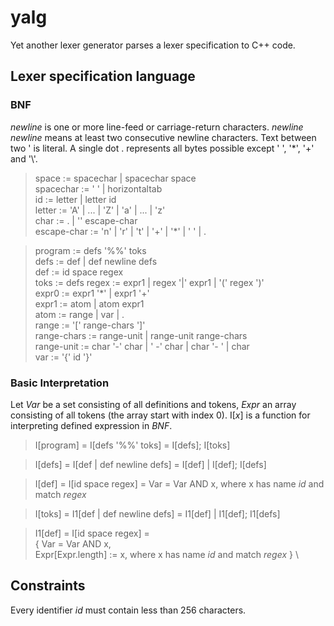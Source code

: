 # yalg

Yet another lexer generator parses a lexer specification to C++ code.

## Lexer specification language

### BNF

*newline* is one or more line-feed or carriage-return characters. *newline*
*newline* means at least two consecutive newline characters. Text between two '
is literal. A single dot . represents all bytes possible except ' ', '*',
'+' and '\\'.

> space := spacechar | spacechar space\
> spacechar := ' ' | horizontaltab\
> id := letter | letter id\
> letter := 'A' | ... | 'Z' | 'a' | ... | 'z'\
> char := . | '\' escape-char\
> escape-char := 'n' | 'r' | 't' | '+' | '*' | ' ' | .

> program := defs '%%' toks\
> defs := def | def newline defs\
> def := id space regex\
> toks := defs
> regex := expr1 | regex '|' expr1 | '(' regex ')' \
> expr0 := expr1 '*' | expr1 '+'\
> expr1 := atom | atom expr1\
> atom := range | var | .\
> range := '[' range-chars ']'\
> range-chars := range-unit | range-unit range-chars\
> range-unit := char '-' char | ' -' char | char '- ' | char\
> var := '{' id '}'

### Basic Interpretation

Let *Var* be a set consisting of all definitions and tokens, *Expr* an array
consisting of all tokens (the array start with index 0). I\[*x*\] is a function
for interpreting defined expression in *BNF*.

> I[program] = I[defs '%%' toks] = I[defs]; I[toks]

> I[defs] = I[def | def newline defs] = I[def] | I[def]; I[defs]

> I[def] = I[id space regex] =
> Var = Var AND x, where x has name *id* and match *regex*

> I[toks] = I1[def | def newline defs] = I1[def] | I1[def]; I1[defs]

> I1[def] = I[id space regex] =\
> { Var = Var AND x, \
> Expr[Expr.length] := x, where x has name *id* and match *regex* } \

## Constraints

Every identifier *id* must contain less than 256 characters.
